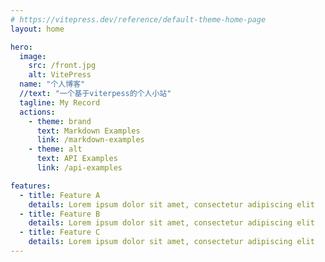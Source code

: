 ```yaml
---
# https://vitepress.dev/reference/default-theme-home-page
layout: home

hero:
  image:
    src: /front.jpg
    alt: VitePress
  name: "个人博客"
  //text: "一个基于viterpess的个人小站"
  tagline: My Record
  actions:
    - theme: brand
      text: Markdown Examples
      link: /markdown-examples
    - theme: alt
      text: API Examples
      link: /api-examples

features:
  - title: Feature A
    details: Lorem ipsum dolor sit amet, consectetur adipiscing elit
  - title: Feature B
    details: Lorem ipsum dolor sit amet, consectetur adipiscing elit
  - title: Feature C
    details: Lorem ipsum dolor sit amet, consectetur adipiscing elit
---
```


